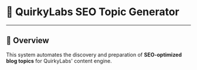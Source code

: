 # 🧠 QuirkyLabs SEO Topic Generator

---

## 🚀 Overview

This system automates the discovery and preparation of **SEO-optimized blog topics** for QuirkyLabs' content engine.
